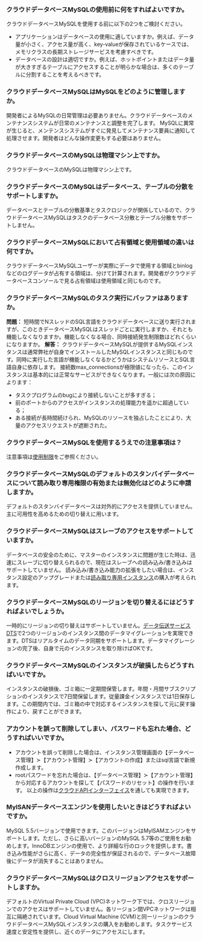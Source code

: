 ### クラウドデータベースMySQLの使用前に何をすればよいですか。
クラウドデータベースMySQLを使用する前に以下の2つをご検討ください。
- アプリケーションはデータベースの使用に適していますか。例えば、データ量が小さく、アクセス量が高く、key-valueが保存されているケースでは、メモリクラスの長期ストレージサービスを考慮すべきです。
- データベースの設計は適切ですか。例えば、ホットポイントまたはデータ量が大きすぎるテーブルにアクセスすることが明らかな場合は、多くのテーブルに分割することを考えるべきです。

### クラウドデータベースMySQLはMySQLをどのように管理しますか。
開発者によるMySQLの日常管理は必要ありません。クラウドデータベースのメンテナンスシステムが日常のメンテナンスと調整を完了します。
MySQLに異常が生じると、メンテンスシステムがすぐに発見してメンテナンス要員に通知して処理させます。開発者はどんな操作変更もする必要はありません。

### クラウドデータベースのMySQLは物理マシン上ですか。
クラウドデータベースのMySQLは物理マシン上です。

### クラウドデータベースのMySQLはデータベース、テーブルの分散をサポートしますか。
データベースとテーブルの分散基準とタスクロジックが関係しているので、クラウドデータベースMySQLはタスクのデータベース分散とテーブル分散をサポートしません。

### クラウドデータベースMySQLにおいて占有領域と使用領域の違いは何ですか。
クラウドデータベースMySQLユーザーが実際にデータで使用する領域とbinlogなどのログデータが占有する領域は、分けて計算されます。開発者がクラウドデータベースコンソールで見る占有領域は使用領域と同じものです。

### クラウドデータベースMySQLのタスク実行にバッファはありますか。
**問題：**
短時間でNスレッドのSQL言語をクラウドデータベースに送り実行されますが、このときデータベースMySQLはスレッドごとに実行しますか、それとも機能しなくなりますか。機能しなくなる場合、同時接続発生制限数はどれくらいになりますか。
**解答：**
クラウドデータベースMySQLが提供するMySQLインスタンスは通常弊社が自身でインストールしたMySQLインスタンスと同じものです。同時に実行した言語が機能しなくなるかどうかはシステムリソースとSQL言語自身に依存します。
接続数max_connectionsが極限値になったら、このインスタンスは基本的には正常なサービスができなくなります。一般には次の原因によります：
- タスクプログラムのbugにより接続しないことが多すぎる；
- 前のポートからのアクセスがインスタンスの処理能力を遥かに超過している；
- ある接続が長時間続けられ、MySQLのリソースを独占したことにより、大量のアクセスリクエストが遮断された。

### クラウドデータベースMySQLを使用するうえでの注意事項は？
注意事項は[使用制限](http://intl.cloud.tencent.com/document/product/236/7259)をご参照ください。

### クラウドデータベースMySQLのデフォルトのスタンバイデータベースについて読み取り専用権限の有効または無効化はどのように申請しますか。
デフォルトのスタンバイデータベースは対外的にアクセスを提供していません。主に可用性を高めるための切り替えに用います。

<span id = "congkufangwen"></span>

### クラウドデータベースMySQLはスレーブのアクセスをサポートしていますか。 
データベースの安全のために、マスターのインスタンスに問題が生じた時は、迅速にスレーブに切り替えられるので、現在はスレーブへの読み込み/書き込みはサポートしていません。
読み込み/書き込み能力の拡張をしたい場合は、インスタンス設定のアップグレードまたは[読み取り専用インスタンス](http://intl.cloud.tencent.com/document/product/236/7270)の購入が考えられます。

<span id = "genghuandiyu"></span>
### クラウドデータベースMySQLのリージョンを切り替えるにはどうすればよいでしょうか。
一時的にリージョンの切り替えはサポートしていません。[データ伝送サービスDTS](http://intl.cloud.tencent.com/document/product/571/13706)で2つのリージョンのインスタンス間のデータマイグレーションを実現できます。DTSはリアルタイムのデータ同期をサポートします。データマイグレーションの完了後、自身で元のインスタンスを取り除けばOKです。

<span id = "shilixiaohui"></span>
### クラウドデータベースMySQLのインスタンスが破損したらどうすればいいですか。
インスタンスの破損後、ゴミ箱に一定期間保管します。年間・月間サブスクリプションのインスタンスで7日間保留します。従量課金インスタンスでは1日保存します。この期間内では、ゴミ箱の中で対応するインスタンスを探して元に戻す操作により、戻すことができます。

<span id = "zhanghaomima"></span>
### アカウントを誤って削除してしまい、パスワードも忘れた場合、どうすればいいですか。
- アカウントを誤って削除した場合は、インスタンス管理画面の【データベース管理】≻【アカウント管理】≻【アカウントの作成】またはsql言語で新規作成します。
- rootパスワードを忘れた場合は、【データベース管理】≻【アカウント管理】から対応するアカウントを探して【パスワードのリセット】の操作を行います。
以上の操作は[クラウドAPIインターフェイス](http://intl.cloud.tencent.com/document/product/236/17497)を通しても実現できます。

<span id = "myisam"></span>
### MylSANデータベースエンジンを使用したいときはどうすればよいですか。
MySQL 5.5バージョンで使用できます。このバージョンはMylSAMエンジンをサポートします。ただし、さらに高いバージョンのMySQL 5.7等のご使用をお勧めします。InnoDBエンジンの使用で、より詳細な行のロックを提供します。書き込み性能がさらに高く、データの完全性が保証されるので、データベース故障後にデータが消失することはありません。

<span id = "kuadiyufangwen"></span>
### クラウドデータベースMySQLはクロスリージョンアクセスをサポートしますか。 
デフォルトのVirtual Private Cloud (VPC)ネットワーク下では、クロスリージョンでのアクセスはサポートしていません。各リージョン間VPCネットワークは相互に隔絶されています。Cloud Virtual Machine (CVM)と同一リージョンのクラウドデータベースMySQLインスタンスの購入をお勧めします。タスクサービス速度と安定性を提供し、近くのデータにアクセスにします。

